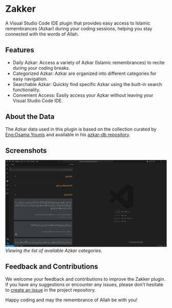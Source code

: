 <!-- Plugin description -->
# Zakker

A Visual Studio Code IDE plugin that provides easy access to Islamic remembrances (Azkar) during your coding sessions, helping you stay connected with the words of Allah.



## Features

- Daily Azkar: Access a variety of Azkar (Islamic remembrances) to recite during your coding breaks.
- Categorized Azkar: Azkar are organized into different categories for easy navigation.
- Searchable Azkar: Quickly find specific Azkar using the built-in search functionality.
- Convenient Access: Easily access your Azkar without leaving your Visual Studio Code IDE.

## About the Data

The Azkar data used in this plugin is based on the collection curated by [Eng:Osama Younis](https://github.com/osamayy) and available in his [azkar-db repository](https://github.com/osamayy/azkar-db).

## Screenshots

![Screenshot](./media/screenshot.png)
_Viewing the list of available Azkar categories._


## Feedback and Contributions

We welcome your feedback and contributions to improve the Zakker plugin. If you have any suggestions or encounter any issues, please don't hesitate to [create an issue](https://github.com/hadywalied/Zakker-vscode/issues/new) in the project repository.

Happy coding and may the remembrance of Allah be with you!

<!-- Plugin description end -->
